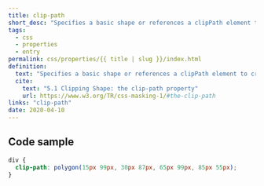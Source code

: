 ```yaml
---
title: clip-path
short_desc: "Specifies a basic shape or references a clipPath element to create a clipping path."
tags:
  - css
  - properties
  - entry
permalink: css/properties/{{ title | slug }}/index.html
definition:
  text: "Specifies a basic shape or references a clipPath element to create a clipping path."
  cite:
    text: "5.1 Clipping Shape: the clip-path property"
    url: https://www.w3.org/TR/css-masking-1/#the-clip-path
links: "clip-path"
date: 2020-04-10
---
```


<h2 class="h3"><span>Code sample</span></h2>

```css
div {
  clip-path: polygon(15px 99px, 30px 87px, 65px 99px, 85px 55px);
}
```
